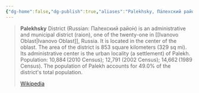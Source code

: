 ```yaml
---
{"dg-home":false,"dg-publish":true,"aliases":"Palekhsky, Па́лехский райо́н","locations":"Ivanovo Oblasat","tag":null,"date":null,"location":[56.83349985,41.96460712661761],"title":"Palekhsky District, Ivanovo Oblast, Central Federal District, Russia","permalink":"/maps/palekhsky-district-ivanovo-oblast-central-federal-district-russia/","dgHomeLink":true,"dgPassFrontmatter":true}
---
```


> **Palekhsky** District (Russian: Па́лехский райо́н) is an administrative and municipal district (raion), one of the twenty-one in [[Ivanovo Oblast|Ivanovo Oblast]], Russia. It is located in the center of the oblast. The area of the district is 853 square kilometers (329 sq mi). Its administrative center is the urban locality (a settlement) of Palekh. Population: 10,884 (2010 Census); 12,791 (2002 Census); 14,662 (1989 Census). The population of Palekh accounts for 49.0% of the district's total population.
>
> [Wikipedia](https://en.wikipedia.org/wiki/Palekhsky%20District)
